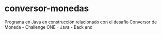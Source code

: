 # conversor-monedas

Programa en Java en construcción relacionado con el desafío Conversor de Moneda - Challenge ONE - Java - Back end
